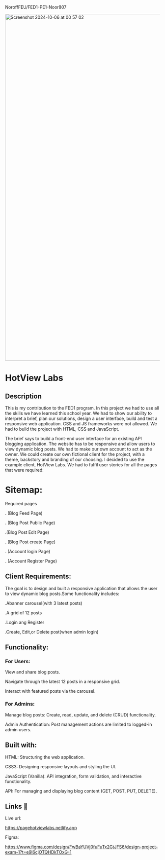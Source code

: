 NoroffFEU/FED1-PE1-Noor807





<img width="1124" alt="Screenshot 2024-10-06 at 00 57 02" src="https://github.com/user-attachments/assets/1631b940-1b06-4aed-b5da-32284d335cd6">














#                         HotView Labs
                                 
                                                                       
##    Description

This is my contribution to the FED1 program. In this project we had to use all the skills we have learned this school year. We had to show our ability to interpret a brief, plan our solutions, design a user interface, build and test a responsive web application. CSS and JS frameworks were not allowed. We had to build the project with HTML, CSS and JavaScript.

The brief says to build a front-end user interface for an existing API blogging application. The website has to be responsive and allow users to view dynamic blog posts. We had to make our own account to act as the owner. We could create our own fictional client for the project, with a theme, backstory and branding of our choosing. I decided to use the example client, HotView Labs. We had to fulfil user stories for all the pages that were required:


# Sitemap:

 Required pages

. (Blog Feed Page)

. (Blog Post Public Page)

.(Blog Post Edit Page)

. (Blog Post create Page)

. (Account login Page)

. (Account Register Page)




## Client Requirements:

The goal is to design and built a responsive application that allows the user to view dynamic blog posts.Some functionality includes:

.Abanner carousel(with 3 latest posts)

.A grid of 12 posts

.Login ang Register

.Create, Edit,or Delete post(when admin login)




## Functionality:

### For Users:

View and share blog posts.

Navigate through the latest 12 posts in a responsive grid.

Interact with featured posts via the carousel.


### For Admins: 

Manage blog posts: Create, read, update, and delete (CRUD) functionality.

Admin Authentication: Post management actions are limited to logged-in admin users.




## Built with:

HTML:  Structuring the web application.

CSS3:  Designing responsive layouts and styling the UI.

JavaScript (Vanilla):  API integration, form validation, and interactive functionality.

API:  For managing and displaying blog content (GET, POST, PUT, DELETE).




## Links 🔗

Live url:

https://pagehotviewlabs.netlify.app

Figma:

https://www.figma.com/design/FwBaYUVj0fuFuTx2GtJFS6/design-project-exam-1?t=e9I6cjOTQHDkTOxG-1











